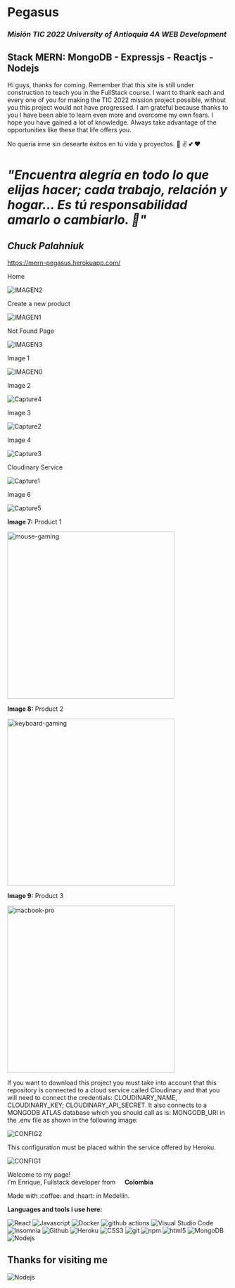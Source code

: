 # Pegasus
<h3><i>Misión TIC 2022 University of Antioquia 4A WEB Development</i></h3>

<h2><b>Stack MERN:</b> MongoDB - Expressjs - Reactjs - Nodejs</h2>

Hi guys, thanks for coming.
Remember that this site is still under construction to teach you in the FullStack course.
I want to thank each and every one of you for making the TIC 2022 mission project possible, without you this project would not have progressed. I am grateful because thanks to you I have been able to learn even more and overcome my own fears. I hope you have gained a lot of knowledge. Always take advantage of the opportunities like these that life offers you.

No quería irme sin desearte éxitos en tú vida y proyectos. :handshake: :v: :two_hearts: :heart: 

<i><h1>"Encuentra alegría en todo lo que elijas hacer; cada trabajo, relación y hogar... Es tú responsabilidad amarlo o cambiarlo. :clap:"</h1></i>
<h2><i>Chuck Palahniuk</i></h2>

https://mern-pegasus.herokuapp.com/

Home

![IMAGEN2](https://user-images.githubusercontent.com/36646104/204076079-4eb85b92-ab4a-411b-bf11-267ec5794987.png)

Create a new product

![IMAGEN1](https://user-images.githubusercontent.com/36646104/204076106-3c060073-3b27-40ab-8ae1-c372b43bcf77.png)

Not Found Page

![IMAGEN3](https://user-images.githubusercontent.com/36646104/204076162-9c7b757a-afb0-4417-80ba-1bccea32d59f.png)

Image 1

![IMAGEN0](https://user-images.githubusercontent.com/36646104/204076054-b4824b93-8574-4b24-a22e-c677f66f7ebc.png)

Image 2

![Capture4](https://user-images.githubusercontent.com/36646104/200163299-422fae98-1ce9-4c11-9e88-91be0cbd4566.PNG)


Image 3

![Capture2](https://user-images.githubusercontent.com/36646104/200163253-2b93892a-9b5c-43ee-9b11-176f25a26d80.PNG)

Image 4

![Capture3](https://user-images.githubusercontent.com/36646104/200163271-77d969d8-d7e5-4720-a5f6-a951a9d33f40.PNG)

Cloudinary Service

![Capture1](https://user-images.githubusercontent.com/36646104/200163201-d63614cf-01b8-4f27-b2cb-0414bdcfc252.PNG)

Image 6

![Capture5](https://user-images.githubusercontent.com/36646104/200163322-0be3737d-b258-4c64-85c3-61568888e629.PNG)

<b>Image 7:</b> Product 1

<img alt="mouse-gaming" src="https://user-images.githubusercontent.com/36646104/200163336-9d1ae3d0-9fab-4aeb-9f6c-889f7f5a18a5.jpg" style="height: 380px" />

<b>Image 8:</b> Product 2

<img alt="keyboard-gaming" src="https://user-images.githubusercontent.com/36646104/200163348-cab5b485-33c7-4582-b992-4db2566d3af2.jpg" style="height: 380px" />

<b>Image 9:</b> Product 3

<img alt="macbook-pro" src="https://user-images.githubusercontent.com/36646104/200163356-555781f6-7cc1-4e98-9eae-5ec5a88414c4.jpg" style="height:380px" />

If you want to download this project you must take into account that this repository is connected to a cloud service called Cloudinary and that you will need to connect the credentials:
CLOUDINARY_NAME, CLOUDINARY_KEY; CLOUDINARY_API_SECRET.
It also connects to a MONGODB ATLAS database which you should call as is: MONGODB_URI
in the .env file as shown in the following image:

![CONFIG2](https://user-images.githubusercontent.com/36646104/204075879-0b7266a9-63d9-4697-b6cd-72532d3a02b5.png)

This configuration must be placed within the service offered by Heroku.

![CONFIG1](https://user-images.githubusercontent.com/36646104/204075916-364548b8-7a8b-4a3d-b3f2-52ffd69a3284.png)

<p>Welcome to my page! </br> I'm Enrique, Fullstack developer from <img src="https://user-images.githubusercontent.com/36646104/196065592-42288fe7-df54-4712-982a-c64bce7d8f59.png" width="13"/> <b>Colombia</b></p>
Made with :coffee: and :heart: in Medellín.

**Languages and tools i use here:**  

<p>
  <img alt="React" src="https://img.shields.io/badge/-React-45b8d8?style=flat-square&logo=react&logoColor=white" />
  <img alt="Javascript" src="https://img.shields.io/badge/JavaScript-F7DF1E?style=square&logo&logo=javascript&logoColor=black)" /> 
  <img alt="Docker" src="https://img.shields.io/badge/-Docker-46a2f1?style=flat-square&logo=docker&logoColor=white" />
  <img alt="github actions" src="https://img.shields.io/badge/-Github_Actions-2088FF?style=flat-square&logo=github-actions&logoColor=white" />
  <img alt="Visual Studio Code" src="http://img.shields.io/badge/-VS%20Code-007ACC?style=flat-square&logo=visual-studio-code&logoColor=ffffff" />
  <img alt="Insomnia" src="https://img.shields.io/badge/-Insomnia-5849BE?style=flat-square&logo=insomnia&logoColor=white" />
  <img alt="Github" src="https://img.shields.io/badge/-GitHub-181717?style=flat-square&logo=github" />
  <img alt="Heroku" src="https://img.shields.io/badge/-Heroku-430098?style=flat-square&logo=heroku&logoColor=white" />
  <img alt="CSS3" src="https://img.shields.io/badge/-CSS3-%231572B6?style=flat-square&logo=css3" />
  <img alt="git" src="https://img.shields.io/badge/-Git-F05032?style=flat-square&logo=git&logoColor=white" />
  <img alt="npm" src="https://img.shields.io/badge/-NPM-CB3837?style=flat-square&logo=npm&logoColor=white" />
  <img alt="html5" src="https://img.shields.io/badge/-HTML5-E34F26?style=flat-square&logo=html5&logoColor=white" />
  <img alt="MongoDB" src="https://img.shields.io/badge/-MongoDB-13aa52?style=flat-square&logo=mongodb&logoColor=white" />
  <img alt="Nodejs" src="https://img.shields.io/badge/-Nodejs-43853d?style=flat-square&logo=Node.js&logoColor=white" />
</p>

<h2>Thanks for visiting me</h2>
<img alt="Nodejs" src="https://komarev.com/ghpvc/?username=kiikechavez&color=green" />
